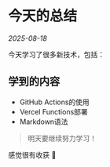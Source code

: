 # 今天的总结

*2025-08-18*

今天学习了很多新技术，包括： 

## 学到的内容 
- GitHub Actions的使用 
- Vercel Functions部署 
- Markdown语法 

> 明天要继续努力学习！ 

感觉很有收获 🎉